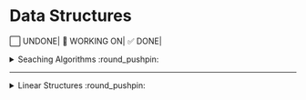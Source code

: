 # Data Structures
:white_large_square: UNDONE|
:round_pushpin: WORKING ON|
:white_check_mark: DONE|

<details>
<summary>Seaching Algorithms :round_pushpin:</summary>

#### [Binary Search C](/searchingAlgorithms/binarySearch.c)

</details>

---

<details>
<summary>Linear Structures :round_pushpin:</summary>


<details>
<summary>Stack :round_pushpin:</summary>

#### [Stack C](/stack/stackcode.c)
#### [Stack PYTHON](/stack/stackcode.py)

</details>

<details>
<summary>Queue :round_pushpin:</summary>

#### [Queue C](/queue/queuecode.c)
#### [Queue PYTHON](/queue/queuecode.py)

</details>

<details>
<summary>Tree :white_large_square:</summary>

# Nothing YET

</details>


</details>